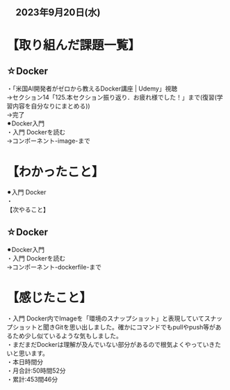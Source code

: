 ## 　2023年9月20日(水)
# 【取り組んだ課題一覧】
## ☆Docker
・「米国AI開発者がゼロから教えるDocker講座 | Udemy」視聴<br>
→セクション14「125.本セクション振り返り．お疲れ様でした！」まで(復習(学習内容を自分なりにまとめる))<br>
→完了<br>
⚫︎Docker入門<br>
・入門 Dockerを読む<br>
→コンポーネント-image-まで<br>
# 【わかったこと】
⚫︎入門 Docker<br>
・<br>
【次やること】
## ☆Docker
⚫︎Docker入門<br>
・入門 Dockerを読む<br>
→コンポーネント-dockerfile-まで<br>
# 【感じたこと】
・入門 Docker内でImageを「環境のスナップショット」と表現していてスナップショットと聞きGitを思い出しました。確かにコマンドでもpullやpush等があるため少し似ているような気もしました。<br>
・まだまだDockerは理解が及んでいない部分があるので根気よくやっていきたいと思います。<br>
・本日時間分<br>
・月合計:50時間52分<br>
・累計:453間46分<br>
